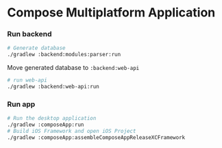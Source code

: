 # Compose Multiplatform Application

### Run backend

```bash
# Generate database
./gradlew :backend:modules:parser:run
```

Move generated database to `:backend:web-api`

```bash
# run web-api
./gradlew :backend:web-api:run
```

### Run app

```bash
# Run the desktop application
./gradlew :composeApp:run
# Build iOS Framework and open iOS Project
./gradlew :composeApp:assembleComposeAppReleaseXCFramework
```
